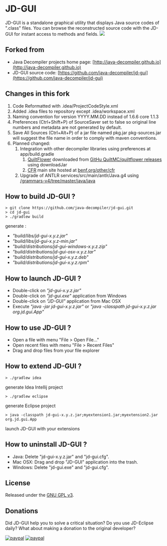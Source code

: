 # JD-GUI

JD-GUI is a standalone graphical utility that displays Java source codes of ".class" files. You can browse the
reconstructed source code with the JD-GUI for instant access to methods and fields.
![](https://raw.githubusercontent.com/java-decompiler/jd-gui/master/src/website/img/jd-gui.png)

## Forked from

- Java Decompiler projects home page: [http://java-decompiler.github.io](http://java-decompiler.github.io)
- JD-GUI source code: [https://github.com/java-decompiler/jd-gui](https://github.com/java-decompiler/jd-gui)

## Changes in this fork

1. Code Reformatted with .idea/ProjectCodeStyle.xml
2. Added .idea files to repository except .idea/workspace.xml
3. Naming convention for version YYYY.MM.DD instead of 1.6.6 core 1.1.3
4. Preferences (Ctrl+Shift+P) of SourceSaver set to false so original line numbers and metadata are not generated by
   default.
5. Save All Sources (Ctrl+Alt+P) of a jar file named pkg.jar pkg-sources.jar will suggest the file name in order to
   comply with maven conventions.
6. Planned changed:
   1. Integration with other decompiler libraries using preferences at app/build.gradle
      1. [QuiltFlower](https://github.com/Tomar-VRDate/quiltflower) downloaded
         from [GitHu QuiltMC/quiltflower releases](https://github.com/QuiltMC/quiltflower/releases) using downloadJar
      2. [CFR](https://github.com/Tomar-VRDate/cfr) main site hosted
         at [benf.org/other/cfr](https://github.com/Tomar-VRDate/cfr)
   2. Upgrade of ANTLR services/src/main/antlr/Java.g4
      using [/grammars-v4/tree/master/java/java](https://github.com/Tomar-VRDate/grammars-v4/tree/master/java/java)

## How to build JD-GUI ?

```
> git clone https://github.com/java-decompiler/jd-gui.git
> cd jd-gui
> ./gradlew build 
```

generate :

- _"build/libs/jd-gui-x.y.z.jar"_
- _"build/libs/jd-gui-x.y.z-min.jar"_
- _"build/distributions/jd-gui-windows-x.y.z.zip"_
- _"build/distributions/jd-gui-osx-x.y.z.tar"_
- _"build/distributions/jd-gui-x.y.z.deb"_
- _"build/distributions/jd-gui-x.y.z.rpm"_

## How to launch JD-GUI ?

- Double-click on _"jd-gui-x.y.z.jar"_
- Double-click on _"jd-gui.exe"_ application from Windows
- Double-click on _"JD-GUI"_ application from Mac OSX
- Execute _"java -jar jd-gui-x.y.z.jar"_ or _"java -classpath jd-gui-x.y.z.jar org.jd.gui.App"_

## How to use JD-GUI ?

- Open a file with menu "File > Open File..."
- Open recent files with menu "File > Recent Files"
- Drag and drop files from your file explorer

## How to extend JD-GUI ?

```
> ./gradlew idea 
```

generate Idea Intellij project

```
> ./gradlew eclipse
```

generate Eclipse project

```
> java -classpath jd-gui-x.y.z.jar;myextension1.jar;myextension2.jar org.jd.gui.App
```

launch JD-GUI with your extensions

## How to uninstall JD-GUI ?

- Java: Delete "jd-gui-x.y.z.jar" and "jd-gui.cfg".
- Mac OSX: Drag and drop "JD-GUI" application into the trash.
- Windows: Delete "jd-gui.exe" and "jd-gui.cfg".

## License

Released under the [GNU GPL v3](LICENSE).

## Donations

Did JD-GUI help you to solve a critical situation? Do you use JD-Eclipse daily? What about making a donation to the
original developer?

[![paypal](https://raw.githubusercontent.com/java-decompiler/jd-gui/master/src/website/img/btn_donate_euro.gif)](https://www.paypal.com/cgi-bin/webscr?cmd=_s-xclick&hosted_button_id=C88ZMVZ78RF22)
[![paypal](https://raw.githubusercontent.com/java-decompiler/jd-gui/master/src/website/img/btn_donate_usd.gif)](https://www.paypal.com/cgi-bin/webscr?cmd=_s-xclick&hosted_button_id=CRMXT4Y4QLQGU)

